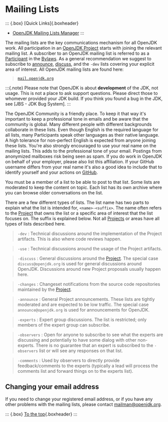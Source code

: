 # Mailing Lists

::: {.box}
[Quick Links]{.boxheader}

* [OpenJDK Mailing Lists Manager](https://mail.openjdk.org/mailman/listinfo)
:::

The mailing lists are the key communications mechanism for all OpenJDK work. All participation in an [OpenJDK Project](https://openjdk.org/bylaws#project) starts with joining the relevant mailing list. A subscriber to an OpenJDK mailing list is referred to as a [Participant](https://openjdk.org/bylaws#participant) in the [Bylaws](https://openjdk.org/bylaws). As a general recommendation we suggest to subscribe to [announce](https://mail.openjdk.org/mailman/listinfo/announce), [discuss](https://mail.openjdk.org/mailman/listinfo/discuss), and the `-dev` lists covering your explicit area of interest. All OpenJDK mailing lists are found here:

> [`mail.openjdk.org`](https://mail.openjdk.org/mailman/listinfo)

:::{.note}
Please note that OpenJDK is about **development** of the JDK, not usage. This is not a place to ask support questions. Please direct those to whomever provided your JDK build. If you think you found a bug in the JDK, see [JBS - JDK Bug System].
:::

The OpenJDK Community is a friendly place. To keep it that way it's important to keep a professional tone in emails and be aware that the community is global. Many different people with different backgrounds collaborate in these lists. Even though English is the required language for all lists, many Participants speak other languages as their native language. A high tolerance for non-perfect English is expected from anyone joining these lists. You're also strongly encouraged to use your real name on the mailing lists. This adds to the professional tone of your email. Postings from anonymized mailboxes risk being seen as spam. If you do work in OpenJDK on behalf of your employer, please also list this affiliation. If your GitHub username differs from your real name it's also a good idea to include that to identify yourself and your actions on [GitHub](https://github.com).

You must be a member of a list to be able to post to that list. Some lists are moderated to keep the content on topic. Each list has its own archive where you can browse older conversations on the list.

There are a few different types of lists. The list name has two parts to explain what the list is intended for, `<name>-<suffix>`. The name often refers to the [Project](https://openjdk.org/bylaws#project) that owns the list or a specific area of interest that the list focuses on. The suffix is explained below. Not all [Projects](https://openjdk.org/bylaws#project) or areas have all types of lists described here.

> `-dev`
> :    Technical discussions around the implementation of the Project artifacts. This is also where code reviews happen.

> `-use`
> :    Technical discussions around the usage of the Project artifacts.

> `-discuss`
> :    General discussions around the [Project](https://openjdk.org/bylaws#project). The special case `discuss@openjdk.org` is used for general discussions around OpenJDK. Discussions around new Project proposals usually happen here.

>  `-changes`
> :    Changeset notifications from the source code repositories maintained by the [Project](https://openjdk.org/bylaws#project).

> `-announce`
> :    General Project announcements. These lists are tightly moderated and are expected to be low traffic. The special case `announce@openjdk.org` is used for announcements for OpenJDK.

> `-experts`
> :    Expert group discussions. The list is restricted; only members of the expert group can subscribe.

> `-observers`
> :    Open for anyone to subscribe to see what the experts are discussing and potentially to have some dialog with other non-experts. There is no guarantee that an expert is subscribed to the `-observers` list or will see any responses on that list.

> `-comments`
> :    Used by observers to directly provide feedback/comments to the experts (typically a lead will process the comments list and forward things on to the experts list).

## Changing your email address

If you need to change your registered email address, or if you have any other problems with the mailing lists, please contact [mailman@openjdk.org](mailto:mailman@openjdk.org).

::: {.box}
[To the top](#){.boxheader}
:::
